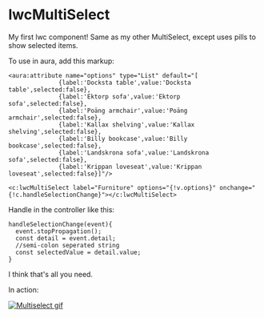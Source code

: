 # lwcMultiSelect
My first lwc component! Same as my other MultiSelect, except uses pills to show selected items.

To use in aura, add this markup:

    <aura:attribute name="options" type="List" default="[
                  {label:'Docksta table',value:'Docksta table',selected:false},
                  {label:'Ektorp sofa',value:'Ektorp sofa',selected:false},
                  {label:'Poäng armchair',value:'Poäng armchair',selected:false},
                  {label:'Kallax shelving',value:'Kallax shelving',selected:false},
                  {label:'Billy bookcase',value:'Billy bookcase',selected:false},
                  {label:'Landskrona sofa',value:'Landskrona sofa',selected:false},
                  {label:'Krippan loveseat',value:'Krippan loveseat',selected:false}]"/>

    <c:lwcMultiSelect label="Furniture" options="{!v.options}" onchange="{!c.handleSelectionChange}"></c:lwcMultiSelect>

Handle in the controller like this:

    handleSelectionChange(event){
      event.stopPropagation();
      const detail = event.detail;
      //semi-colon seperated string
      const selectedValue = detail.value;
    }
    
I think that's all you need.
   

In action:

[![Multiselect gif][1]][1]

[1]: https://media.giphy.com/media/ifMS0C6OgaOOsTm4Wg/giphy.gif

